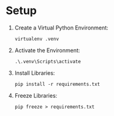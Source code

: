 # Setup

1. Create a Virtual Python Environment:

    `virtualenv .venv`

2. Activate the Environment:

    `.\.venv\Scripts\activate`

3. Install Libraries:

    `pip install -r requirements.txt`

4. Freeze Libraries:

    `pip freeze > requirements.txt`